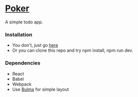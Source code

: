 # [Poker](https://nosecoolie.github.io/Todo/)
A simple todo app.

### Installation
* You don't, just go [here](https://nosecoolie.github.io/Todo/)
* Or you can clone this repo and try npm install, npm run dev.

### Dependencies
* React
* Babel
* Webpack
* Use [Bulma](http://bulma.io/) for simple layout
